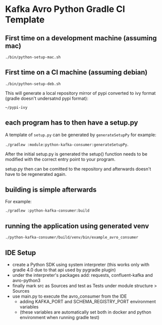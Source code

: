 # Kafka Avro Python Gradle CI Template

## First time on a development machine (assuming mac)

    ./bin/python-setup-mac.sh

## First time on a CI machine (assuming debian)

    ./bin/python-setup-deb.sh

This will generate a local repository mirror of pypi converted to ivy format (gradle doesn't undersatnd pypi format):
    
    ~/pypi-ivy


## each program has to then have a setup.py

A template of `setup.py` can be generated by `generateSetupPy` for example:

 `./gradlew :module:python-kafka-consumer:generateSetupPy`.

After the initial setup.py is generated the setup() function needs to be modified with the correct entry point
to your program.

setup.py then can be comitted to the repository and afterwards doesn't have to be regenerated again.


## building is simple afterwards

For example:

    ./gradlew :python-kafka-consumer:build

## running the application using generated venv

    ./python-kafka-consumer/build/venv/bin/example_avro_consumer
    
    
## IDE Setup

- create a Python SDK using system interpreter (this works only with gradle 4.0 due to that api used by pygradle plugin)
- under the interpreter's packages add: requests, confluent-kafka and avro-python3
- finally mark src as Sources and test as Tests under module structure > Sources
- use main.py to execute the avro_consumer from the IDE 
    - adding KAFKA_PORT and SCHEMA_REGISTRY_PORT environment variables
    - (these variables are automatically set both in docker and python environment when running gradle test)